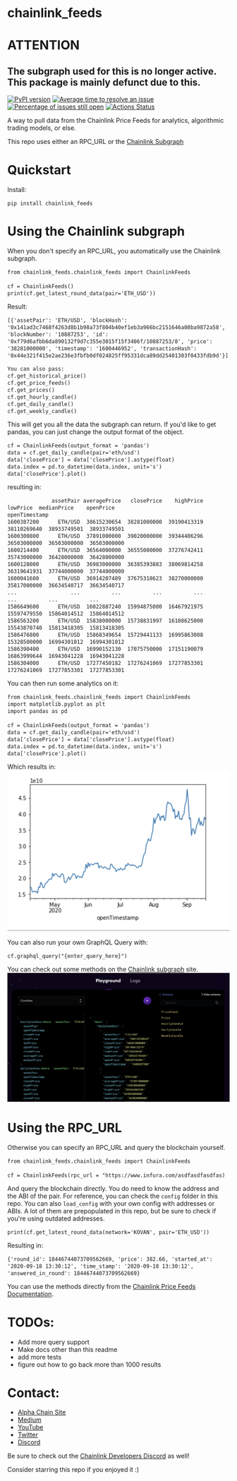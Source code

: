 # chainlink_feeds

# ATTENTION

## The subgraph used for this is no longer active. This package is mainly defunct due to this. 

[![PyPI version](https://badge.fury.io/py/chainlink-feeds.svg)](https://badge.fury.io/py/chainlink-feeds.svg)
[![Average time to resolve an issue](http://isitmaintained.com/badge/resolution/AlphaChainio/chainlink_feeds.svg)](http://isitmaintained.com/project/AlphaChainio/chainlink_feeds "Average time to resolve an issue")
[![Percentage of issues still open](http://isitmaintained.com/badge/open/AlphaChainio/chainlink_feeds.svg)](http://isitmaintained.com/project/AlphaChainio/chainlink_feeds "Percentage of issues still open")
[![Actions Status](https://github.com/AlphaChainio/chainlink_feeds/workflows/chainlink_feeds/badge.svg)](https://github.com/alphachainio/chainlink_feeds/actions?query=workflow%3Achainlink_feeds)

A way to pull data from the Chainlink Price Feeds for analytics, algorithmic trading models, or else.

This repo uses either an RPC_URL or the [Chainlink Subgraph](https://thegraph.com/explorer/subgraph/melonproject/chainlink)

# Quickstart

Install:

```
pip install chainlink_feeds
```

# Using the Chainlink subgraph

When you don't specify an RPC_URL, you automatically use the Chainlink subgraph.

```
from chainlink_feeds.chainlink_feeds import ChainlinkFeeds

cf = ChainlinkFeeds()
print(cf.get_latest_round_data(pair='ETH_USD'))
```

Result:

```
[{'assetPair': 'ETH/USD', 'blockHash': '0x141ad3c7468f4263d8b1b98a73f804b40ef1eb3a966bc2151646a08ba9872a58', 'blockNumber': '10887253', 'id': '0xf79d6afbb6da890132f9d7c355e3015f15f3406f/10887253/8', 'price': '38281000000', 'timestamp': '1600446952', 'transactionHash': '0x44e321f415e2ae236e3fbfb0df024825ff95331dca89dd25401303f0433fdb9d'}]
```

```
You can also pass:
cf.get_historical_price()
cf.get_price_feeds()
cf.get_prices()
cf.get_hourly_candle()
cf.get_daily_candle()
cf.get_weekly_candle()
```

This will get you all the data the subgraph can return. If you'd like to get pandas, you can just change the output format of the object.

```
cf = ChainlinkFeeds(output_format = 'pandas')
data = cf.get_daily_candle(pair='eth/usd')
data['closePrice'] = data['closePrice'].astype(float)
data.index = pd.to_datetime(data.index, unit='s')
data['closePrice'].plot()
```

resulting in:

```
              assetPair averagePrice   closePrice    highPrice     lowPrice  medianPrice    openPrice
openTimestamp
1600387200      ETH/USD  38615230654  38281000000  39190413319  38110269640  38933749501  38933749501
1600300800      ETH/USD  37891000000  39020000000  39344406296  36503000000  36503000000  36503000000
1600214400      ETH/USD  36564000000  36555000000  37276742411  35743000000  36428000000  36428000000
1600128000      ETH/USD  36983000000  36385393883  38069814258  36319641931  37744000000  37744000000
1600041600      ETH/USD  36914207489  37675318623  38270000000  35817000000  36634540717  36634540717
...                 ...          ...          ...          ...          ...          ...          ...
1586649600      ETH/USD  16022887240  15994875000  16467921975  15597479550  15864014512  15864014512
1586563200      ETH/USD  15838000000  15738831997  16108625000  15543870740  15813418305  15813418305
1586476800      ETH/USD  15868349654  15729441133  16995863008  15328500000  16994301012  16994301012
1586390400      ETH/USD  16990152130  17075750000  17151190079  16863999644  16943041228  16943041228
1586304000      ETH/USD  17277450182  17276241069  17277853301  17276241069  17277853301  17277853301
```

You can then run some analytics on it:

```
from chainlink_feeds.chainlink_feeds import ChainlinkFeeds
import matplotlib.pyplot as plt
import pandas as pd

cf = ChainlinkFeeds(output_format = 'pandas')
data = cf.get_daily_candle(pair='eth/usd')
data['closePrice'] = data['closePrice'].astype(float)
data.index = pd.to_datetime(data.index, unit='s')
data['closePrice'].plot()
```

Which results in:
![Crypto Data Chart](./images/chart.png)

You can also run your own GraphQL Query with:

```
cf.graphql_query("{enter_query_here}")
```

You can check out some methods on the [Chainlink subgraph](https://thegraph.com/explorer/subgraph/melonproject/chainlink) site.
![Crypto Data Chart](./images/chainlink_subgraph.png)

# Using the RPC_URL

Otherwise you can specify an RPC_URL and query the blockchain yourself.

```
from chainlink_feeds.chainlink_feeds import ChainlinkFeeds

cf = ChainlinkFeeds(rpc_url = "https://www.infura.com/asdfasdfasdfas)
```

And query the blockchain directly. You do need to know the address and the ABI of the pair. For reference, you can check the `config` folder in this repo. You can also `load_config` with your own config with addresses or ABIs. A lot of them are prepopulated in this repo, but be sure to check if you're using outdated addresses.

```
print(cf.get_latest_round_data(network='KOVAN', pair='ETH_USD'))
```

Resulting in:

```
{'round_id': 18446744073709562669, 'price': 382.66, 'started_at': '2020-09-18 13:30:12', 'time_stamp': '2020-09-18 13:30:12', 'answered_in_round': 18446744073709562669}
```

You can use the methods directly from the [Chainlink Price Feeds Documentation](https://docs.chain.link/docs/using-chainlink-reference-contracts).

# TODOs:

- Add more query support
- Make docs other than this readme
- add more tests
- figure out how to go back more than 1000 results

# Contact:

- [Alpha Chain Site](https://alphachain.io)
- [Medium](https://medium.com/@patrick.collins_58673)
- [YouTube](https://www.youtube.com/channel/UCn-3f8tw_E1jZvhuHatROwA?feature=emb_ch_name_ex)
- [Twitter](https://twitter.com/AlphaChainio)
- [Discord](https://discord.gg/jj8wQ9b)

Be sure to check out the [Chainlink Developers Discord](https://discord.gg/2YHSAey) as well!

Consider starring this repo if you enjoyed it :)
